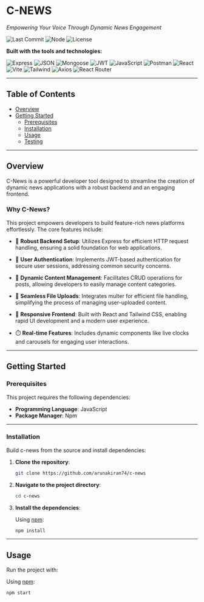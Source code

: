 # C-NEWS

*Empowering Your Voice Through Dynamic News Engagement*

![Last Commit](https://img.shields.io/github/last-commit/mrumairkhan74/c-news)
![Node](https://img.shields.io/badge/node-%3E%3D17.0.0-brightgreen)
![License](https://img.shields.io/github/license/mrumairkhan74/c-news)

**Built with the tools and technologies:**

![Express](https://img.shields.io/badge/Express-black?logo=express&style=for-the-badge)
![JSON](https://img.shields.io/badge/JSON-red?logo=json&style=for-the-badge)
![Mongoose](https://img.shields.io/badge/Mongoose-red?logo=mongoose&style=for-the-badge)
![JWT](https://img.shields.io/badge/JWT-yellow?logo=jwt&style=for-the-badge)
![JavaScript](https://img.shields.io/badge/JavaScript-yellow?logo=javascript&style=for-the-badge)
![Postman](https://img.shields.io/badge/Postman-orange?logo=postman&style=for-the-badge)
![React](https://img.shields.io/badge/React-blue?logo=react&style=for-the-badge)
![Vite](https://img.shields.io/badge/Vite-purple?logo=vite&style=for-the-badge)
![Tailwind](https://img.shields.io/badge/Tailwind-06B6D4?logo=tailwindcss&style=for-the-badge)
![Axios](https://img.shields.io/badge/Axios-blue?logo=axios&style=for-the-badge)
![React Router](https://img.shields.io/badge/React_Router-CA4245?logo=reactrouter&style=for-the-badge)

---

## Table of Contents

- [Overview](#overview)
- [Getting Started](#getting-started)
  - [Prerequisites](#prerequisites)
  - [Installation](#installation)
  - [Usage](#usage)
  - [Testing](#testing)

---

## Overview

C-News is a powerful developer tool designed to streamline the creation of dynamic news applications with a robust backend and an engaging frontend.

### Why C-News?

This project empowers developers to build feature-rich news platforms effortlessly. The core features include:

- 🚀 **Robust Backend Setup**: Utilizes Express for efficient HTTP request handling, ensuring a solid foundation for web applications.

- 🔐 **User Authentication**: Implements JWT-based authentication for secure user sessions, addressing common security concerns.

- 📝 **Dynamic Content Management**: Facilitates CRUD operations for posts, allowing developers to easily manage content categories.

- 📁 **Seamless File Uploads**: Integrates multer for efficient file handling, simplifying the process of managing user-uploaded content.

- 🎨 **Responsive Frontend**: Built with React and Tailwind CSS, enabling rapid UI development and a modern user experience.

- ⏱️ **Real-time Features**: Includes dynamic components like live clocks and carousels for engaging user interactions.

---

## Getting Started

### Prerequisites

This project requires the following dependencies:

- **Programming Language**: JavaScript  
- **Package Manager**: Npm

---

### Installation

Build c-news from the source and install dependencies:

1. **Clone the repository**:

    ```bash
    git clone https://github.com/arunakiran74/c-news
    ```

2. **Navigate to the project directory**:

    ```bash
    cd c-news
    ```

3. **Install the dependencies**:

    Using [npm](https://www.npmjs.com/):

    ```bash
    npm install
    ```

---

## Usage

Run the project with:

Using [npm](https://www.npmjs.com/):

```bash
npm start
